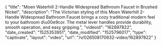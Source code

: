 {
    "title": "Moen Waterhill 2-Handle Widespread Bathroom Faucet in Brushed Nickel",
    "description": "The Victorian styling of this Moen Waterhill 2-Handle Widespread Bathroom Faucet brings a cozy traditional modern feel to your bathroom d\u00e9cor. The metal lever handles provide durability, smooth operation, and easy gripping.",
    "videoid": "162897822",
    "date_created": "1525353951",
    "date_modified": "1525796017",
    "type": "captivate",
    "layout": "video",
    "url": "\/v\/026508170632-video\/162897822"
}